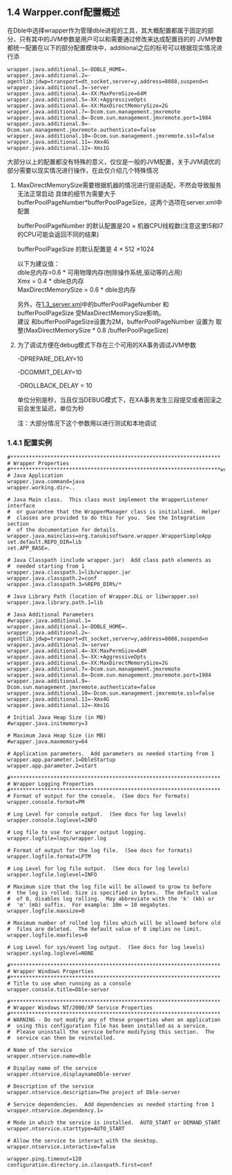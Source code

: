 ##  1.4 Warpper.conf配置概述     
在Dble中选择wrapper作为管理dble进程的工具，其大概配置都属于固定的部分，只有其中的JVM参数是用户可以和需要通过修改来达成配置目的的
JVM参数都统一配置在以下的部分配置模块中，additional之后的标号可以根据现实情况进行添
```
wrapper.java.additional.1=-DDBLE_HOME=.
wrapper.java.additional.2=-agentlib:jdwp=transport=dt_socket,server=y,address=8088,suspend=n
wrapper.java.additional.3=-server
wrapper.java.additional.4=-XX:MaxPermSize=64M
wrapper.java.additional.5=-XX:+AggressiveOpts
wrapper.java.additional.6=-XX:MaxDirectMemorySize=2G
wrapper.java.additional.7=-Dcom.sun.management.jmxremote
wrapper.java.additional.8=-Dcom.sun.management.jmxremote.port=1984
wrapper.java.additional.9=-Dcom.sun.management.jmxremote.authenticate=false
wrapper.java.additional.10=-Dcom.sun.management.jmxremote.ssl=false
wrapper.java.additional.11=-Xmx4G
wrapper.java.additional.12=-Xms1G
```
大部分以上的配置都没有特殊的意义，仅仅是一般的JVM配置，关于JVM调优的部分需要以现实情况进行操作，在此仅介绍几个特殊情况

1. MaxDirectMemorySize需要根据机器的情况进行提前适配，不然会导致服务无法正常启动
     具体的细节为需要大于bufferPoolPageNumber*bufferPoolPageSize，这两个选项在server.xml中配置

     bufferPoolPageNumber 的默认配置是20 × 机器CPU线程数(注意这里I5和I7的CPU可能会返回不同的结果)

    bufferPoolPageSize 的默认配置是 4 × 512 ×1024  
	
	以下为建议值：  
	dble总内存=0.6 * 可用物理内存(刨除操作系统,驱动等的占用)  
	Xmx = 0.4 * dble总内存  
	MaxDirectMemorySize = 0.6 * dble总内存  
	
	另外，在[1.3_server.xml](../1.3_server.xml.md)中的bufferPoolPageNumber 和bufferPoolPageSize 受MaxDirectMemorySize影响。  
	建议 和bufferPoolPageSize设置为2M，bufferPoolPageNumber 设置为  取整(MaxDirectMemorySize * 0.8 /bufferPoolPageSize)  

2. 为了调试方便在debug模式下存在三个可用的XA事务调试JVM参数

     -DPREPARE_DELAY=10

     -DCOMMIT_DELAY=10

     -DROLLBACK_DELAY = 10

   单位分别是秒，当且仅当DEBUG模式下，在XA事务发生三段提交或者回滚之前会发生延迟，单位为秒

   注：大部分情况下这个参数用以进行测试和本地调试

###  1.4.1 配置实例
```
#********************************************************************
# Wrapper Properties
#********************************************************************wrapper.java.mainclas
# Java Application
wrapper.java.command=java
wrapper.working.dir=..

# Java Main class.  This class must implement the WrapperListener interface
#  or guarantee that the WrapperManager class is initialized.  Helper
#  classes are provided to do this for you.  See the Integration section
#  of the documentation for details.
wrapper.java.mainclass=org.tanukisoftware.wrapper.WrapperSimpleApp
set.default.REPO_DIR=lib
set.APP_BASE=.

# Java Classpath (include wrapper.jar)  Add class path elements as
#  needed starting from 1
wrapper.java.classpath.1=lib/wrapper.jar
wrapper.java.classpath.2=conf
wrapper.java.classpath.3=%REPO_DIR%/*

# Java Library Path (location of Wrapper.DLL or libwrapper.so)
wrapper.java.library.path.1=lib

# Java Additional Parameters
#wrapper.java.additional.1=
wrapper.java.additional.1=-DDBLE_HOME=.
wrapper.java.additional.2=-agentlib:jdwp=transport=dt_socket,server=y,address=8088,suspend=n
wrapper.java.additional.3=-server
wrapper.java.additional.4=-XX:MaxPermSize=64M
wrapper.java.additional.5=-XX:+AggressiveOpts
wrapper.java.additional.6=-XX:MaxDirectMemorySize=2G
wrapper.java.additional.7=-Dcom.sun.management.jmxremote
wrapper.java.additional.8=-Dcom.sun.management.jmxremote.port=1984
wrapper.java.additional.9=-Dcom.sun.management.jmxremote.authenticate=false
wrapper.java.additional.10=-Dcom.sun.management.jmxremote.ssl=false
wrapper.java.additional.11=-Xmx4G
wrapper.java.additional.12=-Xms1G

# Initial Java Heap Size (in MB)
#wrapper.java.initmemory=3

# Maximum Java Heap Size (in MB)
#wrapper.java.maxmemory=64

# Application parameters.  Add parameters as needed starting from 1
wrapper.app.parameter.1=DbleStartup
wrapper.app.parameter.2=start

#********************************************************************
# Wrapper Logging Properties
#********************************************************************
# Format of output for the console.  (See docs for formats)
wrapper.console.format=PM

# Log Level for console output.  (See docs for log levels)
wrapper.console.loglevel=INFO

# Log file to use for wrapper output logging.
wrapper.logfile=logs/wrapper.log

# Format of output for the log file.  (See docs for formats)
wrapper.logfile.format=LPTM

# Log Level for log file output.  (See docs for log levels)
wrapper.logfile.loglevel=INFO

# Maximum size that the log file will be allowed to grow to before
#  the log is rolled. Size is specified in bytes.  The default value
#  of 0, disables log rolling.  May abbreviate with the 'k' (kb) or
#  'm' (mb) suffix.  For example: 10m = 10 megabytes.
wrapper.logfile.maxsize=0

# Maximum number of rolled log files which will be allowed before old
#  files are deleted.  The default value of 0 implies no limit.
wrapper.logfile.maxfiles=0

# Log Level for sys/event log output.  (See docs for log levels)
wrapper.syslog.loglevel=NONE

#********************************************************************
# Wrapper Windows Properties
#********************************************************************
# Title to use when running as a console
wrapper.console.title=Dble-server

#********************************************************************
# Wrapper Windows NT/2000/XP Service Properties
#********************************************************************
# WARNING - Do not modify any of these properties when an application
#  using this configuration file has been installed as a service.
#  Please uninstall the service before modifying this section.  The
#  service can then be reinstalled.

# Name of the service
wrapper.ntservice.name=dble

# Display name of the service
wrapper.ntservice.displaynameDble-server

# Description of the service
wrapper.ntservice.description=The project of Dble-server

# Service dependencies.  Add dependencies as needed starting from 1
wrapper.ntservice.dependency.1=

# Mode in which the service is installed.  AUTO_START or DEMAND_START
wrapper.ntservice.starttype=AUTO_START

# Allow the service to interact with the desktop.
wrapper.ntservice.interactive=false

wrapper.ping.timeout=120
configuration.directory.in.classpath.first=conf

```
